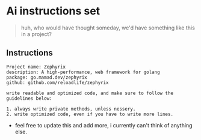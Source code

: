 # Ai instructions set

> huh, who would have thought someday, we'd have something like this in a project?

## Instructions

```plaintext
Project name: Zephyrix
description: A high-performance, web framework for golang
package: go.mamad.dev/zephyrix
github: github.com/reloadlife/zephyrix

write readable and optimized code, and make sure to follow the guidelines below:

1. always write private methods, unless nessery.
2. write optimized code, even if you have to write more lines.

```

- feel free to update this and add more, i currently can't think of anything else.
